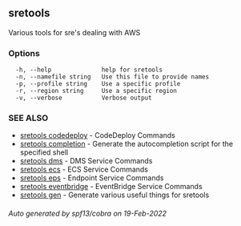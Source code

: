 ## sretools

Various tools for sre's dealing with AWS

### Options

```
  -h, --help              help for sretools
  -n, --namefile string   Use this file to provide names
  -p, --profile string    Use a specific profile
  -r, --region string     Use a specific region
  -v, --verbose           Verbose output
```

### SEE ALSO

* [sretools codedeploy](sretools_codedeploy.md)	 - CodeDeploy Commands
* [sretools completion](sretools_completion.md)	 - Generate the autocompletion script for the specified shell
* [sretools dms](sretools_dms.md)	 - DMS Service Commands
* [sretools ecs](sretools_ecs.md)	 - ECS Service Commands
* [sretools eps](sretools_eps.md)	 - Endpoint Service Commands
* [sretools eventbridge](sretools_eventbridge.md)	 - EventBridge Service Commands
* [sretools gen](sretools_gen.md)	 - Generate various useful things for sretools

###### Auto generated by spf13/cobra on 19-Feb-2022
